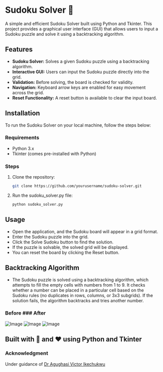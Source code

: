 # Sudoku Solver 🧩

A simple and efficient Sudoku Solver built using Python and Tkinter. This project provides a graphical user interface (GUI) that allows users to input a Sudoku puzzle and solve it using a backtracking algorithm.

## Features
- **Sudoku Solver:** Solves a given Sudoku puzzle using a backtracking algorithm.
- **Interactive GUI:** Users can input the Sudoku puzzle directly into the grid.
- **Validation:** Before solving, the board is checked for validity.
- **Navigation:** Keyboard arrow keys are enabled for easy movement across the grid.
- **Reset Functionality:** A reset button is available to clear the input board.

## Installation

To run the Sudoku Solver on your local machine, follow the steps below:

### Requirements
- Python 3.x
- Tkinter (comes pre-installed with Python)

### Steps
1. Clone the repository:
   ```bash
   git clone https://github.com/yourusername/sudoku-solver.git

2. Run the sudoku_solver.py file:
   ```bash
   python sudoku_solver.py

## Usage
- Open the application, and the Sudoku board will appear in a grid format.
- Enter the Sudoku puzzle into the grid.
- Click the Solve Sudoku button to find the solution.
- If the puzzle is solvable, the solved grid will be displayed.
- You can reset the board by clicking the Reset button.

## Backtracking Algorithm
- The Sudoku puzzle is solved using a backtracking algorithm, which attempts to fill the empty cells with numbers from 1 to 9. It checks whether a number can be placed in a particular cell based on the Sudoku rules (no duplicates in rows, columns, or 3x3 subgrids). If the solution fails, the algorithm backtracks and tries another number.

### Before                                                                                         ### After

![Image](https://github.com/user-attachments/assets/f328ccfe-549f-41b7-9636-4651adb814f5)          ![Image](https://github.com/user-attachments/assets/8eba8bb2-a317-468f-994e-0ec1bafebf2a)  ![Image](https://github.com/user-attachments/assets/57f1eec9-8b04-4ac6-8b31-b6b9290c7732)

## Built with 🐍 and ❤️ using Python and Tkinter

### Acknowledgment

Under guidance of [ Dr Agughasi Victor Ikechukwu](https://github.com/Victor-Ikechukwu)
